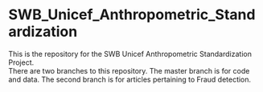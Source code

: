 # SWB_Unicef_Anthropometric_Standardization
This is the repository for the SWB Unicef Anthropometric Standardization Project.  
There are two branches to this repository.  The master branch is for code and data.
The second branch is for articles pertaining to Fraud detection.

